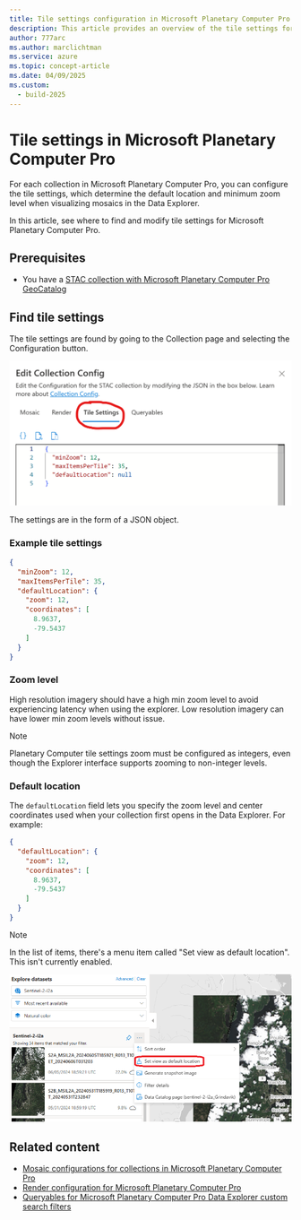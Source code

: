 ```yaml
---
title: Tile settings configuration in Microsoft Planetary Computer Pro
description: This article provides an overview of the tile settings for Microsoft Planetary Computer Pro. It explains how to configure mosaic behavior, such as default location and zoom levels, using JSON settings.
author: 777arc
ms.author: marclichtman
ms.service: azure
ms.topic: concept-article
ms.date: 04/09/2025
ms.custom:
  - build-2025
---
```


# Tile settings in Microsoft Planetary Computer Pro

For each collection in Microsoft Planetary Computer Pro, you can configure the tile settings, which determine the default location and minimum zoom level when visualizing mosaics in the Data Explorer.

In this article, see where to find and modify tile settings for Microsoft Planetary Computer Pro.

## Prerequisites

- You have a [STAC collection with Microsoft Planetary Computer Pro GeoCatalog](./create-collection-web-interface.md)

## Find tile settings

The tile settings are found by going to the Collection page and selecting the Configuration button.

[ ![Screenshot of the tile settings tab in the Microsoft Planetary Computer Pro interface.](media/tile-settings-1.png) ](media/tile-settings-1.png#lightbox)

The settings are in the form of a JSON object.

### Example tile settings

```JSON
{
  "minZoom": 12,
  "maxItemsPerTile": 35,
  "defaultLocation": {
    "zoom": 12,
    "coordinates": [
      8.9637,
      -79.5437
    ]
  }
}
```

### Zoom level

High resolution imagery should have a high min zoom level to avoid experiencing latency when using the explorer. Low resolution imagery can have lower min zoom levels without issue.

> [!NOTE]
> Planetary Computer tile settings zoom must be configured as integers, even though the Explorer interface supports zooming to non-integer levels.
 
### Default location

The `defaultLocation` field lets you specify the zoom level and center coordinates used when your collection first opens in the Data Explorer. For example:

```JSON
{
  "defaultLocation": {
    "zoom": 12,
    "coordinates": [
      8.9637,
      -79.5437
    ]
  }
}
```

> [!NOTE]
> In the list of items, there's a menu item called "Set view as default location".  This isn't currently enabled.

[ ![Screenshot of the save view as default location option in the tile settings interface.](media/tile-settings-save-view-as.png) ](media/tile-settings-save-view-as.png#lightbox)

## Related content

- [Mosaic configurations for collections in Microsoft Planetary Computer Pro](./mosaic-configurations-for-collections.md)
- [Render configuration for Microsoft Planetary Computer Pro](./render-configuration.md)
- [Queryables for Microsoft Planetary Computer Pro Data Explorer custom search filters](./queryables-for-explorer-custom-search-filter.md)
